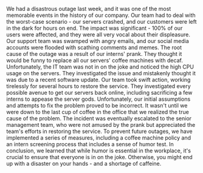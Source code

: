 We had a disastrous outage last week, and it was one of the most memorable events in the history of our company. Our team had to deal with the worst-case scenario - our servers crashed, and our customers were left in the dark for hours on end.
The impact was significant - 100% of our users were affected, and they were all very vocal about their displeasure. Our support team was swamped with angry emails, and our social media accounts were flooded with scathing comments and memes.
The root cause of the outage was a result of our interns' prank. They thought it would be funny to replace all our servers' coffee machines with decaf. Unfortunately, the IT team was not in on the joke and noticed the high CPU usage on the servers. They investigated the issue and mistakenly thought it was due to a recent software update.
Our team took swift action, working tirelessly for several hours to restore the service. They investigated every possible avenue to get our servers back online, including sacrificing a few interns to appease the server gods.
Unfortunately, our initial assumptions and attempts to fix the problem proved to be incorrect. It wasn't until we were down to the last cup of coffee in the office that we realized the true cause of the problem.
The incident was eventually escalated to the senior management team, who were not amused by the prank but appreciated the team's efforts in restoring the service.
To prevent future outages, we have implemented a series of measures, including a coffee machine policy and an intern screening process that includes a sense of humor test.
In conclusion, we learned that while humor is essential in the workplace, it's crucial to ensure that everyone is in on the joke. Otherwise, you might end up with a disaster on your hands - and a shortage of caffeine.
